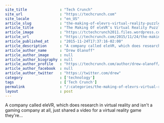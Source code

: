 ```yaml
---
site_title               : "Tech Crunch"
site_url                 : "https://techcrunch.com"
site_locale              : "en_US"
article_slug             : "the-making-of-elevrs-virtual-reality-puzzle-game-float-is-fascinating"
article_title            : "The Making Of eleVR’s Virtual Reality Puzzle Game “Float” Is Fascinating"
article_image            : "https://tctechcrunch2011.files.wordpress.com/2015/11/screen-shot-2015-11-24-at-5-30-55-pm.png?w=764&h=400&crop=1"
article_url              : "https://techcrunch.com/2015/11/24/the-making-of-elevrs-virtual-reality-puzzle-game-float-is-fascinating/"
article_published_at     : "2015-11-24T17:37:16-02:00"
article_description      : "A company called eleVR, which does research in virtual reality and isn't a gaming company at all, just shared a video for a virtual reality game they're..."
article_author_name      : "Drew Olanoff"
article_author_image     : null
article_author_biography : null
article_author_profile   : "https://techcrunch.com/author/drew-olanoff/"
article_author_facebook  : null
article_author_twitter   : "https://twitter.com/drew"
category                 : ['technology']
tags                     : ['Tech Crunch']
permalink                : "/:categories/the-making-of-elevrs-virtual-reality-puzzle-game-float-is-fascinating/"
layout                   : post
---
```


A company called eleVR, which does research in virtual reality and isn't a gaming company at all, just shared a video for a virtual reality game they're...
